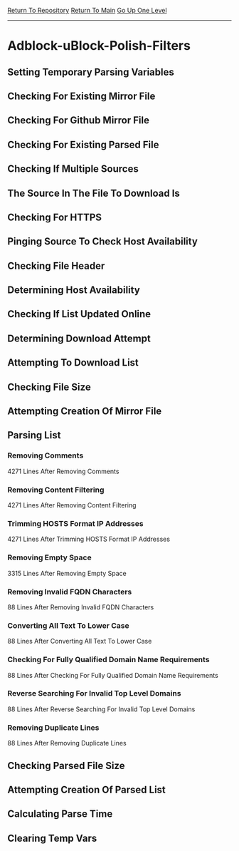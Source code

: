 [Return To Repository](https://github.com/deathbybandaid/piholeparser/)
[Return To Main](https://github.com/deathbybandaid/piholeparser/blob/master/RecentRunLogs/Mainlog.md)
[Go Up One Level](https://github.com/deathbybandaid/piholeparser/blob/master/RecentRunLogs/TopLevelScripts/30-Processing-External-Blacklists.md)
____________________________________
# Adblock-uBlock-Polish-Filters
## Setting Temporary Parsing Variables
## Checking For Existing Mirror File
## Checking For Github Mirror File
## Checking For Existing Parsed File
## Checking If Multiple Sources
## The Source In The File To Download Is
## Checking For HTTPS
## Pinging Source To Check Host Availability
## Checking File Header
## Determining Host Availability
## Checking If List Updated Online
## Determining Download Attempt
## Attempting To Download List
## Checking File Size
## Attempting Creation Of Mirror File
## Parsing List
### Removing Comments
4271 Lines After Removing Comments
### Removing Content Filtering
4271 Lines After Removing Content Filtering
### Trimming HOSTS Format IP Addresses
4271 Lines After Trimming HOSTS Format IP Addresses
### Removing Empty Space
3315 Lines After Removing Empty Space
### Removing Invalid FQDN Characters
88 Lines After Removing Invalid FQDN Characters
### Converting All Text To Lower Case
88 Lines After Converting All Text To Lower Case
### Checking For Fully Qualified Domain Name Requirements
88 Lines After Checking For Fully Qualified Domain Name Requirements
### Reverse Searching For Invalid Top Level Domains
88 Lines After Reverse Searching For Invalid Top Level Domains
### Removing Duplicate Lines
88 Lines After Removing Duplicate Lines
## Checking Parsed File Size
## Attempting Creation Of Parsed List
## Calculating Parse Time
## Clearing Temp Vars
